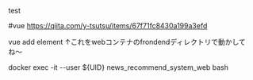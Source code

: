 test

#vue
https://qiita.com/y-tsutsu/items/67f71fc8430a199a3efd

vue add element
↑これをwebコンテナのfrondendディレクトリで動かしてね〜


docker exec -it --user ${UID} news_recommend_system_web bash

